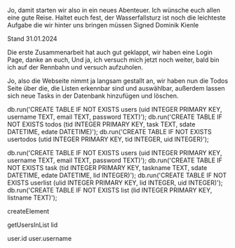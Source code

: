 Jo, damit starten wir also in ein neues Abenteuer. Ich wünsche euch allen eine gute Reise.
Haltet euch fest, der Wasserfallsturz ist noch die leichteste Aufgabe die wir hinter uns bringen müssen
Signed Dominik Kienle

Stand 31.01.2024

Die erste Zusammenarbeit hat auch gut geklappt, wir haben eine Login Page, danke an euch,
Und ja, ich versuch mich jetzt noch weiter, bald bin ich auf der Rennbahn und versuch aufzuholen.

Jo, also die Webseite nimmt ja langsam gestallt an, wir haben nun die Todos Seite über die, die
Listen erkennbar sind und auswählbar, außerdem lassen sich neue Tasks in der Datenbank hinzufügen und löschen.



db.run('CREATE TABLE IF NOT EXISTS users (uid INTEGER PRIMARY KEY, username TEXT, email TEXT, password TEXT)');
db.run('CREATE TABLE IF NOT EXISTS todos (tid INTEGER PRIMARY KEY, task TEXT, sdate DATETIME, edate DATETIME)');
db.run('CREATE TABLE IF NOT EXISTS usertodos (utid INTEGER PRIMARY KEY, tid INTEGER, uid INTEGER)');




db.run('CREATE TABLE IF NOT EXISTS users (uid INTEGER PRIMARY KEY, username TEXT, email TEXT, password TEXT)');
db.run('CREATE TABLE IF NOT EXISTS task (tid INTEGER PRIMARY KEY, taskname TEXT, sdate DATETIME, edate DATETIME, lid INTEGER)');
db.run('CREATE TABLE IF NOT EXISTS userlist (ulid INTEGER PRIMARY KEY, lid INTEGER, uid INTEGER)');
db.run('CREATE TABLE IF NOT EXISTS list (lid INTEGER PRIMARY KEY, listname TEXT)');


createElement


getUsersInList
lid 

user.id user.username